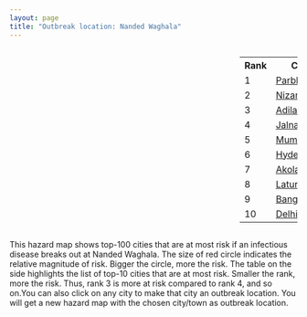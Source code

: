 ```yaml
---
layout: page
title: "Outbreak location: Nanded Waghala"
---
```

<div style="width: 100%; overflow: auto;">
<div style="width: 75%; float: left;">
<div id="mapid">
<script src="https://buda-magenta.github.io/hazard_map/load_map.js"></script>

<script>
var marker_outbreak = L.marker([19.169335, 77.311013],{"autoPan": true}).addTo(map); marker_outbreak.bindTooltip("Nanded Waghala").openTooltip();

var circle_1 = L.circle([19.290314, 76.602903], {"pane": "markerPane", "color": "red", "fill": true, "fillOpacity": 0.2, "fillRule": "evenodd", "lineCap": "round", "lineJoin": "round", "opacity": 1.0, "radius": 70311, "stroke": true, "weight": 3}).addTo(map);
circle_1.bindTooltip("Parbhani<br>rank: 1<br>hazard index: 0.070312")
circle_1.bindPopup('<a href="https://buda-magenta.github.io/hazard_map/Parbhani">Parbhani</a>')

var circle_2 = L.circle([26.055318, 82.993139], {"pane": "markerPane", "color": "red", "fill": true, "fillOpacity": 0.2, "fillRule": "evenodd", "lineCap": "round", "lineJoin": "round", "opacity": 1.0, "radius": 59883, "stroke": true, "weight": 3}).addTo(map);
circle_2.bindTooltip("Nizamabad<br>rank: 2<br>hazard index: 0.059884")
circle_2.bindPopup('<a href="https://buda-magenta.github.io/hazard_map/Nizamabad">Nizamabad</a>')

var circle_3 = L.circle([19.500000, 78.500000], {"pane": "markerPane", "color": "red", "fill": true, "fillOpacity": 0.2, "fillRule": "evenodd", "lineCap": "round", "lineJoin": "round", "opacity": 1.0, "radius": 40461, "stroke": true, "weight": 3}).addTo(map);
circle_3.bindTooltip("Adilabad<br>rank: 3<br>hazard index: 0.040461")
circle_3.bindPopup('<a href="https://buda-magenta.github.io/hazard_map/Adilabad">Adilabad</a>')

var circle_4 = L.circle([19.918233, 75.868625], {"pane": "markerPane", "color": "red", "fill": true, "fillOpacity": 0.2, "fillRule": "evenodd", "lineCap": "round", "lineJoin": "round", "opacity": 1.0, "radius": 34498, "stroke": true, "weight": 3}).addTo(map);
circle_4.bindTooltip("Jalna<br>rank: 4<br>hazard index: 0.034498")
circle_4.bindPopup('<a href="https://buda-magenta.github.io/hazard_map/Jalna">Jalna</a>')

var circle_5 = L.circle([19.075990, 72.877393], {"pane": "markerPane", "color": "red", "fill": true, "fillOpacity": 0.2, "fillRule": "evenodd", "lineCap": "round", "lineJoin": "round", "opacity": 1.0, "radius": 29724, "stroke": true, "weight": 3}).addTo(map);
circle_5.bindTooltip("Mumbai<br>rank: 5<br>hazard index: 0.029724")
circle_5.bindPopup('<a href="https://buda-magenta.github.io/hazard_map/Mumbai">Mumbai</a>')

var circle_6 = L.circle([17.388786, 78.461065], {"pane": "markerPane", "color": "red", "fill": true, "fillOpacity": 0.2, "fillRule": "evenodd", "lineCap": "round", "lineJoin": "round", "opacity": 1.0, "radius": 25531, "stroke": true, "weight": 3}).addTo(map);
circle_6.bindTooltip("Hyderabad<br>rank: 6<br>hazard index: 0.025532")
circle_6.bindPopup('<a href="https://buda-magenta.github.io/hazard_map/Hyderabad">Hyderabad</a>')

var circle_7 = L.circle([20.761862, 77.192172], {"pane": "markerPane", "color": "red", "fill": true, "fillOpacity": 0.2, "fillRule": "evenodd", "lineCap": "round", "lineJoin": "round", "opacity": 1.0, "radius": 14436, "stroke": true, "weight": 3}).addTo(map);
circle_7.bindTooltip("Akola<br>rank: 7<br>hazard index: 0.014436")
circle_7.bindPopup('<a href="https://buda-magenta.github.io/hazard_map/Akola">Akola</a>')

var circle_8 = L.circle([18.351469, 76.755121], {"pane": "markerPane", "color": "red", "fill": true, "fillOpacity": 0.2, "fillRule": "evenodd", "lineCap": "round", "lineJoin": "round", "opacity": 1.0, "radius": 12376, "stroke": true, "weight": 3}).addTo(map);
circle_8.bindTooltip("Latur<br>rank: 8<br>hazard index: 0.012376")
circle_8.bindPopup('<a href="https://buda-magenta.github.io/hazard_map/Latur">Latur</a>')

var circle_9 = L.circle([12.979120, 77.591300], {"pane": "markerPane", "color": "red", "fill": true, "fillOpacity": 0.2, "fillRule": "evenodd", "lineCap": "round", "lineJoin": "round", "opacity": 1.0, "radius": 10743, "stroke": true, "weight": 3}).addTo(map);
circle_9.bindTooltip("Bangalore<br>rank: 9<br>hazard index: 0.010743")
circle_9.bindPopup('<a href="https://buda-magenta.github.io/hazard_map/Bangalore">Bangalore</a>')

var circle_10 = L.circle([28.651718, 77.221939], {"pane": "markerPane", "color": "red", "fill": true, "fillOpacity": 0.2, "fillRule": "evenodd", "lineCap": "round", "lineJoin": "round", "opacity": 1.0, "radius": 8362, "stroke": true, "weight": 3}).addTo(map);
circle_10.bindTooltip("Delhi<br>rank: 10<br>hazard index: 0.008363")
circle_10.bindPopup('<a href="https://buda-magenta.github.io/hazard_map/Delhi">Delhi</a>')

var circle_11 = L.circle([18.521428, 73.854454], {"pane": "markerPane", "color": "red", "fill": true, "fillOpacity": 0.2, "fillRule": "evenodd", "lineCap": "round", "lineJoin": "round", "opacity": 1.0, "radius": 5930, "stroke": true, "weight": 3}).addTo(map);
circle_11.bindTooltip("Pune<br>rank: 11<br>hazard index: 0.005930")
circle_11.bindPopup('<a href="https://buda-magenta.github.io/hazard_map/Pune">Pune</a>')

var circle_12 = L.circle([20.259399, 76.976203], {"pane": "markerPane", "color": "red", "fill": true, "fillOpacity": 0.2, "fillRule": "evenodd", "lineCap": "round", "lineJoin": "round", "opacity": 1.0, "radius": 5803, "stroke": true, "weight": 3}).addTo(map);
circle_12.bindTooltip("Malegaon<br>rank: 12<br>hazard index: 0.005803")
circle_12.bindPopup('<a href="https://buda-magenta.github.io/hazard_map/Malegaon">Malegaon</a>')

var circle_13 = L.circle([19.250000, 74.750000], {"pane": "markerPane", "color": "red", "fill": true, "fillOpacity": 0.2, "fillRule": "evenodd", "lineCap": "round", "lineJoin": "round", "opacity": 1.0, "radius": 5432, "stroke": true, "weight": 3}).addTo(map);
circle_13.bindTooltip("Ahmadnagar<br>rank: 13<br>hazard index: 0.005433")
circle_13.bindPopup('<a href="https://buda-magenta.github.io/hazard_map/Ahmadnagar">Ahmadnagar</a>')

var circle_14 = L.circle([20.843512, 75.525927], {"pane": "markerPane", "color": "red", "fill": true, "fillOpacity": 0.2, "fillRule": "evenodd", "lineCap": "round", "lineJoin": "round", "opacity": 1.0, "radius": 4468, "stroke": true, "weight": 3}).addTo(map);
circle_14.bindTooltip("Jalgaon<br>rank: 14<br>hazard index: 0.004469")
circle_14.bindPopup('<a href="https://buda-magenta.github.io/hazard_map/Jalgaon">Jalgaon</a>')

var circle_15 = L.circle([25.531031, 78.652689], {"pane": "markerPane", "color": "red", "fill": true, "fillOpacity": 0.2, "fillRule": "evenodd", "lineCap": "round", "lineJoin": "round", "opacity": 1.0, "radius": 4092, "stroke": true, "weight": 3}).addTo(map);
circle_15.bindTooltip("Jhansi<br>rank: 15<br>hazard index: 0.004092")
circle_15.bindPopup('<a href="https://buda-magenta.github.io/hazard_map/Jhansi">Jhansi</a>')

var circle_16 = L.circle([21.149813, 79.082056], {"pane": "markerPane", "color": "red", "fill": true, "fillOpacity": 0.2, "fillRule": "evenodd", "lineCap": "round", "lineJoin": "round", "opacity": 1.0, "radius": 3436, "stroke": true, "weight": 3}).addTo(map);
circle_16.bindTooltip("Nagpur<br>rank: 16<br>hazard index: 0.003436")
circle_16.bindPopup('<a href="https://buda-magenta.github.io/hazard_map/Nagpur">Nagpur</a>')

var circle_17 = L.circle([19.194329, 72.970178], {"pane": "markerPane", "color": "red", "fill": true, "fillOpacity": 0.2, "fillRule": "evenodd", "lineCap": "round", "lineJoin": "round", "opacity": 1.0, "radius": 2820, "stroke": true, "weight": 3}).addTo(map);
circle_17.bindTooltip("Thane<br>rank: 17<br>hazard index: 0.002820")
circle_17.bindPopup('<a href="https://buda-magenta.github.io/hazard_map/Thane">Thane</a>')

var circle_18 = L.circle([18.169844, 76.117963], {"pane": "markerPane", "color": "red", "fill": true, "fillOpacity": 0.2, "fillRule": "evenodd", "lineCap": "round", "lineJoin": "round", "opacity": 1.0, "radius": 2660, "stroke": true, "weight": 3}).addTo(map);
circle_18.bindTooltip("Osmanabad<br>rank: 18<br>hazard index: 0.002660")
circle_18.bindPopup('<a href="https://buda-magenta.github.io/hazard_map/Osmanabad">Osmanabad</a>')

var circle_19 = L.circle([18.434644, 79.132265], {"pane": "markerPane", "color": "red", "fill": true, "fillOpacity": 0.2, "fillRule": "evenodd", "lineCap": "round", "lineJoin": "round", "opacity": 1.0, "radius": 2166, "stroke": true, "weight": 3}).addTo(map);
circle_19.bindTooltip("Karimnagar<br>rank: 19<br>hazard index: 0.002166")
circle_19.bindPopup('<a href="https://buda-magenta.github.io/hazard_map/Karimnagar">Karimnagar</a>')

var circle_20 = L.circle([20.011247, 73.790236], {"pane": "markerPane", "color": "red", "fill": true, "fillOpacity": 0.2, "fillRule": "evenodd", "lineCap": "round", "lineJoin": "round", "opacity": 1.0, "radius": 2151, "stroke": true, "weight": 3}).addTo(map);
circle_20.bindTooltip("Nashik<br>rank: 20<br>hazard index: 0.002152")
circle_20.bindPopup('<a href="https://buda-magenta.github.io/hazard_map/Nashik">Nashik</a>')

var circle_21 = L.circle([18.182992, 75.743925], {"pane": "markerPane", "color": "red", "fill": true, "fillOpacity": 0.2, "fillRule": "evenodd", "lineCap": "round", "lineJoin": "round", "opacity": 1.0, "radius": 1985, "stroke": true, "weight": 3}).addTo(map);
circle_21.bindTooltip("Barshi<br>rank: 21<br>hazard index: 0.001986")
circle_21.bindPopup('<a href="https://buda-magenta.github.io/hazard_map/Barshi">Barshi</a>')

var circle_22 = L.circle([17.910400, 77.519900], {"pane": "markerPane", "color": "red", "fill": true, "fillOpacity": 0.2, "fillRule": "evenodd", "lineCap": "round", "lineJoin": "round", "opacity": 1.0, "radius": 1921, "stroke": true, "weight": 3}).addTo(map);
circle_22.bindTooltip("Bidar<br>rank: 22<br>hazard index: 0.001922")
circle_22.bindPopup('<a href="https://buda-magenta.github.io/hazard_map/Bidar">Bidar</a>')

var circle_23 = L.circle([20.325704, 78.116914], {"pane": "markerPane", "color": "red", "fill": true, "fillOpacity": 0.2, "fillRule": "evenodd", "lineCap": "round", "lineJoin": "round", "opacity": 1.0, "radius": 1573, "stroke": true, "weight": 3}).addTo(map);
circle_23.bindTooltip("Yavatmal<br>rank: 23<br>hazard index: 0.001574")
circle_23.bindPopup('<a href="https://buda-magenta.github.io/hazard_map/Yavatmal">Yavatmal</a>')

var circle_24 = L.circle([23.258486, 77.401989], {"pane": "markerPane", "color": "red", "fill": true, "fillOpacity": 0.2, "fillRule": "evenodd", "lineCap": "round", "lineJoin": "round", "opacity": 1.0, "radius": 1463, "stroke": true, "weight": 3}).addTo(map);
circle_24.bindTooltip("Bhopal<br>rank: 24<br>hazard index: 0.001463")
circle_24.bindPopup('<a href="https://buda-magenta.github.io/hazard_map/Bhopal">Bhopal</a>')

var circle_25 = L.circle([17.723128, 83.301284], {"pane": "markerPane", "color": "red", "fill": true, "fillOpacity": 0.2, "fillRule": "evenodd", "lineCap": "round", "lineJoin": "round", "opacity": 1.0, "radius": 1406, "stroke": true, "weight": 3}).addTo(map);
circle_25.bindTooltip("Visakhapatnam<br>rank: 25<br>hazard index: 0.001407")
circle_25.bindPopup('<a href="https://buda-magenta.github.io/hazard_map/Visakhapatnam">Visakhapatnam</a>')

var circle_26 = L.circle([19.877263, 75.339024], {"pane": "markerPane", "color": "red", "fill": true, "fillOpacity": 0.2, "fillRule": "evenodd", "lineCap": "round", "lineJoin": "round", "opacity": 1.0, "radius": 1361, "stroke": true, "weight": 3}).addTo(map);
circle_26.bindTooltip("Aurangabad<br>rank: 26<br>hazard index: 0.001362")
circle_26.bindPopup('<a href="https://buda-magenta.github.io/hazard_map/Aurangabad">Aurangabad</a>')

var circle_27 = L.circle([18.627929, 73.800983], {"pane": "markerPane", "color": "red", "fill": true, "fillOpacity": 0.2, "fillRule": "evenodd", "lineCap": "round", "lineJoin": "round", "opacity": 1.0, "radius": 1290, "stroke": true, "weight": 3}).addTo(map);
circle_27.bindTooltip("Pimpri Chinchwad<br>rank: 27<br>hazard index: 0.001290")
circle_27.bindPopup('<a href="https://buda-magenta.github.io/hazard_map/Pimpri_Chinchwad">Pimpri Chinchwad</a>')

var circle_28 = L.circle([21.365999, 74.284004], {"pane": "markerPane", "color": "red", "fill": true, "fillOpacity": 0.2, "fillRule": "evenodd", "lineCap": "round", "lineJoin": "round", "opacity": 1.0, "radius": 1152, "stroke": true, "weight": 3}).addTo(map);
circle_28.bindTooltip("Nandurbar<br>rank: 28<br>hazard index: 0.001153")
circle_28.bindPopup('<a href="https://buda-magenta.github.io/hazard_map/Nandurbar">Nandurbar</a>')

var circle_29 = L.circle([27.175255, 78.009816], {"pane": "markerPane", "color": "red", "fill": true, "fillOpacity": 0.2, "fillRule": "evenodd", "lineCap": "round", "lineJoin": "round", "opacity": 1.0, "radius": 1080, "stroke": true, "weight": 3}).addTo(map);
circle_29.bindTooltip("Agra<br>rank: 29<br>hazard index: 0.001080")
circle_29.bindPopup('<a href="https://buda-magenta.github.io/hazard_map/Agra">Agra</a>')

var circle_30 = L.circle([31.634308, 74.873679], {"pane": "markerPane", "color": "red", "fill": true, "fillOpacity": 0.2, "fillRule": "evenodd", "lineCap": "round", "lineJoin": "round", "opacity": 1.0, "radius": 1064, "stroke": true, "weight": 3}).addTo(map);
circle_30.bindTooltip("Amritsar<br>rank: 30<br>hazard index: 0.001064")
circle_30.bindPopup('<a href="https://buda-magenta.github.io/hazard_map/Amritsar">Amritsar</a>')

var circle_31 = L.circle([18.437436, 77.110521], {"pane": "markerPane", "color": "red", "fill": true, "fillOpacity": 0.2, "fillRule": "evenodd", "lineCap": "round", "lineJoin": "round", "opacity": 1.0, "radius": 984, "stroke": true, "weight": 3}).addTo(map);
circle_31.bindTooltip("Udgir<br>rank: 31<br>hazard index: 0.000985")
circle_31.bindPopup('<a href="https://buda-magenta.github.io/hazard_map/Udgir">Udgir</a>')

var circle_32 = L.circle([17.849907, 75.276320], {"pane": "markerPane", "color": "red", "fill": true, "fillOpacity": 0.2, "fillRule": "evenodd", "lineCap": "round", "lineJoin": "round", "opacity": 1.0, "radius": 889, "stroke": true, "weight": 3}).addTo(map);
circle_32.bindTooltip("Solapur<br>rank: 32<br>hazard index: 0.000890")
circle_32.bindPopup('<a href="https://buda-magenta.github.io/hazard_map/Solapur">Solapur</a>')

var circle_33 = L.circle([25.335649, 83.007629], {"pane": "markerPane", "color": "red", "fill": true, "fillOpacity": 0.2, "fillRule": "evenodd", "lineCap": "round", "lineJoin": "round", "opacity": 1.0, "radius": 845, "stroke": true, "weight": 3}).addTo(map);
circle_33.bindTooltip("Varanasi<br>rank: 33<br>hazard index: 0.000845")
circle_33.bindPopup('<a href="https://buda-magenta.github.io/hazard_map/Varanasi">Varanasi</a>')

var circle_34 = L.circle([25.438130, 81.833800], {"pane": "markerPane", "color": "red", "fill": true, "fillOpacity": 0.2, "fillRule": "evenodd", "lineCap": "round", "lineJoin": "round", "opacity": 1.0, "radius": 785, "stroke": true, "weight": 3}).addTo(map);
circle_34.bindTooltip("Allahabad<br>rank: 34<br>hazard index: 0.000785")
circle_34.bindPopup('<a href="https://buda-magenta.github.io/hazard_map/Allahabad">Allahabad</a>')

var circle_35 = L.circle([23.021624, 72.579707], {"pane": "markerPane", "color": "red", "fill": true, "fillOpacity": 0.2, "fillRule": "evenodd", "lineCap": "round", "lineJoin": "round", "opacity": 1.0, "radius": 711, "stroke": true, "weight": 3}).addTo(map);
circle_35.bindTooltip("Ahmedabad<br>rank: 35<br>hazard index: 0.000711")
circle_35.bindPopup('<a href="https://buda-magenta.github.io/hazard_map/Ahmedabad">Ahmedabad</a>')

var circle_36 = L.circle([26.203725, 78.157363], {"pane": "markerPane", "color": "red", "fill": true, "fillOpacity": 0.2, "fillRule": "evenodd", "lineCap": "round", "lineJoin": "round", "opacity": 1.0, "radius": 662, "stroke": true, "weight": 3}).addTo(map);
circle_36.bindTooltip("Gwalior<br>rank: 36<br>hazard index: 0.000662")
circle_36.bindPopup('<a href="https://buda-magenta.github.io/hazard_map/Gwalior">Gwalior</a>')

var circle_37 = L.circle([20.993276, 75.839983], {"pane": "markerPane", "color": "red", "fill": true, "fillOpacity": 0.2, "fillRule": "evenodd", "lineCap": "round", "lineJoin": "round", "opacity": 1.0, "radius": 649, "stroke": true, "weight": 3}).addTo(map);
circle_37.bindTooltip("Bhusawal<br>rank: 37<br>hazard index: 0.000649")
circle_37.bindPopup('<a href="https://buda-magenta.github.io/hazard_map/Bhusawal">Bhusawal</a>')

var circle_38 = L.circle([30.909016, 75.851601], {"pane": "markerPane", "color": "red", "fill": true, "fillOpacity": 0.2, "fillRule": "evenodd", "lineCap": "round", "lineJoin": "round", "opacity": 1.0, "radius": 632, "stroke": true, "weight": 3}).addTo(map);
circle_38.bindTooltip("Ludhiana<br>rank: 38<br>hazard index: 0.000633")
circle_38.bindPopup('<a href="https://buda-magenta.github.io/hazard_map/Ludhiana">Ludhiana</a>')

var circle_39 = L.circle([21.170200, 72.831100], {"pane": "markerPane", "color": "red", "fill": true, "fillOpacity": 0.2, "fillRule": "evenodd", "lineCap": "round", "lineJoin": "round", "opacity": 1.0, "radius": 569, "stroke": true, "weight": 3}).addTo(map);
circle_39.bindTooltip("Surat<br>rank: 39<br>hazard index: 0.000570")
circle_39.bindPopup('<a href="https://buda-magenta.github.io/hazard_map/Surat">Surat</a>')

var circle_40 = L.circle([17.980609, 79.598212], {"pane": "markerPane", "color": "red", "fill": true, "fillOpacity": 0.2, "fillRule": "evenodd", "lineCap": "round", "lineJoin": "round", "opacity": 1.0, "radius": 557, "stroke": true, "weight": 3}).addTo(map);
circle_40.bindTooltip("Warangal<br>rank: 40<br>hazard index: 0.000558")
circle_40.bindPopup('<a href="https://buda-magenta.github.io/hazard_map/Warangal">Warangal</a>')

var circle_41 = L.circle([21.154541, 77.644296], {"pane": "markerPane", "color": "red", "fill": true, "fillOpacity": 0.2, "fillRule": "evenodd", "lineCap": "round", "lineJoin": "round", "opacity": 1.0, "radius": 556, "stroke": true, "weight": 3}).addTo(map);
circle_41.bindTooltip("Amravati<br>rank: 41<br>hazard index: 0.000557")
circle_41.bindPopup('<a href="https://buda-magenta.github.io/hazard_map/Amravati">Amravati</a>')

var circle_42 = L.circle([12.305183, 76.655361], {"pane": "markerPane", "color": "red", "fill": true, "fillOpacity": 0.2, "fillRule": "evenodd", "lineCap": "round", "lineJoin": "round", "opacity": 1.0, "radius": 505, "stroke": true, "weight": 3}).addTo(map);
circle_42.bindTooltip("Mysore<br>rank: 42<br>hazard index: 0.000505")
circle_42.bindPopup('<a href="https://buda-magenta.github.io/hazard_map/Mysore">Mysore</a>')

var circle_43 = L.circle([17.166667, 77.083333], {"pane": "markerPane", "color": "red", "fill": true, "fillOpacity": 0.2, "fillRule": "evenodd", "lineCap": "round", "lineJoin": "round", "opacity": 1.0, "radius": 497, "stroke": true, "weight": 3}).addTo(map);
circle_43.bindTooltip("Gulbarga<br>rank: 43<br>hazard index: 0.000498")
circle_43.bindPopup('<a href="https://buda-magenta.github.io/hazard_map/Gulbarga">Gulbarga</a>')

var circle_44 = L.circle([26.671329, 83.364583], {"pane": "markerPane", "color": "red", "fill": true, "fillOpacity": 0.2, "fillRule": "evenodd", "lineCap": "round", "lineJoin": "round", "opacity": 1.0, "radius": 471, "stroke": true, "weight": 3}).addTo(map);
circle_44.bindTooltip("Gorakhpur<br>rank: 44<br>hazard index: 0.000472")
circle_44.bindPopup('<a href="https://buda-magenta.github.io/hazard_map/Gorakhpur">Gorakhpur</a>')

var circle_45 = L.circle([21.145629, 80.268387], {"pane": "markerPane", "color": "red", "fill": true, "fillOpacity": 0.2, "fillRule": "evenodd", "lineCap": "round", "lineJoin": "round", "opacity": 1.0, "radius": 471, "stroke": true, "weight": 3}).addTo(map);
circle_45.bindTooltip("Gondiya<br>rank: 45<br>hazard index: 0.000471")
circle_45.bindPopup('<a href="https://buda-magenta.github.io/hazard_map/Gondiya">Gondiya</a>')

var circle_46 = L.circle([25.609324, 85.123525], {"pane": "markerPane", "color": "red", "fill": true, "fillOpacity": 0.2, "fillRule": "evenodd", "lineCap": "round", "lineJoin": "round", "opacity": 1.0, "radius": 458, "stroke": true, "weight": 3}).addTo(map);
circle_46.bindTooltip("Patna<br>rank: 46<br>hazard index: 0.000459")
circle_46.bindPopup('<a href="https://buda-magenta.github.io/hazard_map/Patna">Patna</a>')

var circle_47 = L.circle([16.508759, 80.618510], {"pane": "markerPane", "color": "red", "fill": true, "fillOpacity": 0.2, "fillRule": "evenodd", "lineCap": "round", "lineJoin": "round", "opacity": 1.0, "radius": 453, "stroke": true, "weight": 3}).addTo(map);
circle_47.bindTooltip("Vijayawada<br>rank: 47<br>hazard index: 0.000453")
circle_47.bindPopup('<a href="https://buda-magenta.github.io/hazard_map/Vijayawada">Vijayawada</a>')

var circle_48 = L.circle([20.030976, 79.358139], {"pane": "markerPane", "color": "red", "fill": true, "fillOpacity": 0.2, "fillRule": "evenodd", "lineCap": "round", "lineJoin": "round", "opacity": 1.0, "radius": 422, "stroke": true, "weight": 3}).addTo(map);
circle_48.bindTooltip("Chandrapur<br>rank: 48<br>hazard index: 0.000422")
circle_48.bindPopup('<a href="https://buda-magenta.github.io/hazard_map/Chandrapur">Chandrapur</a>')

var circle_49 = L.circle([28.402979, 77.310384], {"pane": "markerPane", "color": "red", "fill": true, "fillOpacity": 0.2, "fillRule": "evenodd", "lineCap": "round", "lineJoin": "round", "opacity": 1.0, "radius": 414, "stroke": true, "weight": 3}).addTo(map);
circle_49.bindTooltip("Faridabad<br>rank: 49<br>hazard index: 0.000414")
circle_49.bindPopup('<a href="https://buda-magenta.github.io/hazard_map/Faridabad">Faridabad</a>')

var circle_50 = L.circle([16.743454, 77.992319], {"pane": "markerPane", "color": "red", "fill": true, "fillOpacity": 0.2, "fillRule": "evenodd", "lineCap": "round", "lineJoin": "round", "opacity": 1.0, "radius": 358, "stroke": true, "weight": 3}).addTo(map);
circle_50.bindTooltip("Mahbubnagar<br>rank: 50<br>hazard index: 0.000358")
circle_50.bindPopup('<a href="https://buda-magenta.github.io/hazard_map/Mahbubnagar">Mahbubnagar</a>')

var circle_51 = L.circle([19.439885, 72.880383], {"pane": "markerPane", "color": "red", "fill": true, "fillOpacity": 0.2, "fillRule": "evenodd", "lineCap": "round", "lineJoin": "round", "opacity": 1.0, "radius": 357, "stroke": true, "weight": 3}).addTo(map);
circle_51.bindTooltip("Vasai<br>rank: 51<br>hazard index: 0.000358")
circle_51.bindPopup('<a href="https://buda-magenta.github.io/hazard_map/Vasai">Vasai</a>')

var circle_52 = L.circle([15.398403, 73.812918], {"pane": "markerPane", "color": "red", "fill": true, "fillOpacity": 0.2, "fillRule": "evenodd", "lineCap": "round", "lineJoin": "round", "opacity": 1.0, "radius": 341, "stroke": true, "weight": 3}).addTo(map);
circle_52.bindTooltip("Vasco Da Gama<br>rank: 52<br>hazard index: 0.000342")
circle_52.bindPopup('<a href="https://buda-magenta.github.io/hazard_map/Vasco_Da_Gama">Vasco Da Gama</a>')

var circle_53 = L.circle([15.830925, 78.042537], {"pane": "markerPane", "color": "red", "fill": true, "fillOpacity": 0.2, "fillRule": "evenodd", "lineCap": "round", "lineJoin": "round", "opacity": 1.0, "radius": 340, "stroke": true, "weight": 3}).addTo(map);
circle_53.bindTooltip("Kurnool<br>rank: 53<br>hazard index: 0.000340")
circle_53.bindPopup('<a href="https://buda-magenta.github.io/hazard_map/Kurnool">Kurnool</a>')

var circle_54 = L.circle([31.292011, 75.568058], {"pane": "markerPane", "color": "red", "fill": true, "fillOpacity": 0.2, "fillRule": "evenodd", "lineCap": "round", "lineJoin": "round", "opacity": 1.0, "radius": 338, "stroke": true, "weight": 3}).addTo(map);
circle_54.bindTooltip("Jalandhar<br>rank: 54<br>hazard index: 0.000338")
circle_54.bindPopup('<a href="https://buda-magenta.github.io/hazard_map/Jalandhar">Jalandhar</a>')

var circle_55 = L.circle([14.654623, 77.556260], {"pane": "markerPane", "color": "red", "fill": true, "fillOpacity": 0.2, "fillRule": "evenodd", "lineCap": "round", "lineJoin": "round", "opacity": 1.0, "radius": 337, "stroke": true, "weight": 3}).addTo(map);
circle_55.bindTooltip("Anantapur<br>rank: 55<br>hazard index: 0.000337")
circle_55.bindPopup('<a href="https://buda-magenta.github.io/hazard_map/Anantapur">Anantapur</a>')

var circle_56 = L.circle([19.261944, 73.194760], {"pane": "markerPane", "color": "red", "fill": true, "fillOpacity": 0.2, "fillRule": "evenodd", "lineCap": "round", "lineJoin": "round", "opacity": 1.0, "radius": 318, "stroke": true, "weight": 3}).addTo(map);
circle_56.bindTooltip("Ulhas Nagar<br>rank: 56<br>hazard index: 0.000318")
circle_56.bindPopup('<a href="https://buda-magenta.github.io/hazard_map/Ulhas_Nagar">Ulhas Nagar</a>')

var circle_57 = L.circle([18.761516, 79.478785], {"pane": "markerPane", "color": "red", "fill": true, "fillOpacity": 0.2, "fillRule": "evenodd", "lineCap": "round", "lineJoin": "round", "opacity": 1.0, "radius": 309, "stroke": true, "weight": 3}).addTo(map);
circle_57.bindTooltip("Ramagundam<br>rank: 57<br>hazard index: 0.000310")
circle_57.bindPopup('<a href="https://buda-magenta.github.io/hazard_map/Ramagundam">Ramagundam</a>')

var circle_58 = L.circle([23.160894, 79.949770], {"pane": "markerPane", "color": "red", "fill": true, "fillOpacity": 0.2, "fillRule": "evenodd", "lineCap": "round", "lineJoin": "round", "opacity": 1.0, "radius": 302, "stroke": true, "weight": 3}).addTo(map);
circle_58.bindTooltip("Jabalpur<br>rank: 58<br>hazard index: 0.000303")
circle_58.bindPopup('<a href="https://buda-magenta.github.io/hazard_map/Jabalpur">Jabalpur</a>')

var circle_59 = L.circle([16.083333, 77.166667], {"pane": "markerPane", "color": "red", "fill": true, "fillOpacity": 0.2, "fillRule": "evenodd", "lineCap": "round", "lineJoin": "round", "opacity": 1.0, "radius": 297, "stroke": true, "weight": 3}).addTo(map);
circle_59.bindTooltip("Raichur<br>rank: 59<br>hazard index: 0.000298")
circle_59.bindPopup('<a href="https://buda-magenta.github.io/hazard_map/Raichur">Raichur</a>')

var circle_60 = L.circle([13.083694, 80.270186], {"pane": "markerPane", "color": "red", "fill": true, "fillOpacity": 0.2, "fillRule": "evenodd", "lineCap": "round", "lineJoin": "round", "opacity": 1.0, "radius": 292, "stroke": true, "weight": 3}).addTo(map);
circle_60.bindTooltip("Chennai<br>rank: 60<br>hazard index: 0.000293")
circle_60.bindPopup('<a href="https://buda-magenta.github.io/hazard_map/Chennai">Chennai</a>')

var circle_61 = L.circle([16.291519, 80.454159], {"pane": "markerPane", "color": "red", "fill": true, "fillOpacity": 0.2, "fillRule": "evenodd", "lineCap": "round", "lineJoin": "round", "opacity": 1.0, "radius": 292, "stroke": true, "weight": 3}).addTo(map);
circle_61.bindTooltip("Guntur<br>rank: 61<br>hazard index: 0.000293")
circle_61.bindPopup('<a href="https://buda-magenta.github.io/hazard_map/Guntur">Guntur</a>')

var circle_62 = L.circle([17.005045, 81.780473], {"pane": "markerPane", "color": "red", "fill": true, "fillOpacity": 0.2, "fillRule": "evenodd", "lineCap": "round", "lineJoin": "round", "opacity": 1.0, "radius": 279, "stroke": true, "weight": 3}).addTo(map);
circle_62.bindTooltip("Rajahmundry<br>rank: 62<br>hazard index: 0.000280")
circle_62.bindPopup('<a href="https://buda-magenta.github.io/hazard_map/Rajahmundry">Rajahmundry</a>')

var circle_63 = L.circle([13.340077, 77.100621], {"pane": "markerPane", "color": "red", "fill": true, "fillOpacity": 0.2, "fillRule": "evenodd", "lineCap": "round", "lineJoin": "round", "opacity": 1.0, "radius": 274, "stroke": true, "weight": 3}).addTo(map);
circle_63.bindTooltip("Tumkur<br>rank: 63<br>hazard index: 0.000275")
circle_63.bindPopup('<a href="https://buda-magenta.github.io/hazard_map/Tumkur">Tumkur</a>')

var circle_64 = L.circle([26.460914, 80.321759], {"pane": "markerPane", "color": "red", "fill": true, "fillOpacity": 0.2, "fillRule": "evenodd", "lineCap": "round", "lineJoin": "round", "opacity": 1.0, "radius": 266, "stroke": true, "weight": 3}).addTo(map);
circle_64.bindTooltip("Kanpur<br>rank: 64<br>hazard index: 0.000266")
circle_64.bindPopup('<a href="https://buda-magenta.github.io/hazard_map/Kanpur">Kanpur</a>')

var circle_65 = L.circle([21.237947, 81.633683], {"pane": "markerPane", "color": "red", "fill": true, "fillOpacity": 0.2, "fillRule": "evenodd", "lineCap": "round", "lineJoin": "round", "opacity": 1.0, "radius": 243, "stroke": true, "weight": 3}).addTo(map);
circle_65.bindTooltip("Raipur<br>rank: 65<br>hazard index: 0.000244")
circle_65.bindPopup('<a href="https://buda-magenta.github.io/hazard_map/Raipur">Raipur</a>')

var circle_66 = L.circle([22.541418, 88.357691], {"pane": "markerPane", "color": "red", "fill": true, "fillOpacity": 0.2, "fillRule": "evenodd", "lineCap": "round", "lineJoin": "round", "opacity": 1.0, "radius": 219, "stroke": true, "weight": 3}).addTo(map);
circle_66.bindTooltip("Kolkata<br>rank: 66<br>hazard index: 0.000220")
circle_66.bindPopup('<a href="https://buda-magenta.github.io/hazard_map/Kolkata">Kolkata</a>')

var circle_67 = L.circle([24.759267, 81.655000], {"pane": "markerPane", "color": "red", "fill": true, "fillOpacity": 0.2, "fillRule": "evenodd", "lineCap": "round", "lineJoin": "round", "opacity": 1.0, "radius": 217, "stroke": true, "weight": 3}).addTo(map);
circle_67.bindTooltip("Rewa<br>rank: 67<br>hazard index: 0.000217")
circle_67.bindPopup('<a href="https://buda-magenta.github.io/hazard_map/Rewa">Rewa</a>')

var circle_68 = L.circle([16.181939, 81.135130], {"pane": "markerPane", "color": "red", "fill": true, "fillOpacity": 0.2, "fillRule": "evenodd", "lineCap": "round", "lineJoin": "round", "opacity": 1.0, "radius": 215, "stroke": true, "weight": 3}).addTo(map);
circle_68.bindTooltip("Machilipatnam<br>rank: 68<br>hazard index: 0.000215")
circle_68.bindPopup('<a href="https://buda-magenta.github.io/hazard_map/Machilipatnam">Machilipatnam</a>')

var circle_69 = L.circle([15.631900, 77.275900], {"pane": "markerPane", "color": "red", "fill": true, "fillOpacity": 0.2, "fillRule": "evenodd", "lineCap": "round", "lineJoin": "round", "opacity": 1.0, "radius": 213, "stroke": true, "weight": 3}).addTo(map);
circle_69.bindTooltip("Adoni<br>rank: 69<br>hazard index: 0.000213")
circle_69.bindPopup('<a href="https://buda-magenta.github.io/hazard_map/Adoni">Adoni</a>')

var circle_70 = L.circle([22.297314, 73.194257], {"pane": "markerPane", "color": "red", "fill": true, "fillOpacity": 0.2, "fillRule": "evenodd", "lineCap": "round", "lineJoin": "round", "opacity": 1.0, "radius": 212, "stroke": true, "weight": 3}).addTo(map);
circle_70.bindTooltip("Vadodara<br>rank: 70<br>hazard index: 0.000213")
circle_70.bindPopup('<a href="https://buda-magenta.github.io/hazard_map/Vadodara">Vadodara</a>')

var circle_71 = L.circle([24.935635, 82.647701], {"pane": "markerPane", "color": "red", "fill": true, "fillOpacity": 0.2, "fillRule": "evenodd", "lineCap": "round", "lineJoin": "round", "opacity": 1.0, "radius": 204, "stroke": true, "weight": 3}).addTo(map);
circle_71.bindTooltip("Mirzapur<br>rank: 71<br>hazard index: 0.000204")
circle_71.bindPopup('<a href="https://buda-magenta.github.io/hazard_map/Mirzapur">Mirzapur</a>')

var circle_72 = L.circle([27.633333, 77.583333], {"pane": "markerPane", "color": "red", "fill": true, "fillOpacity": 0.2, "fillRule": "evenodd", "lineCap": "round", "lineJoin": "round", "opacity": 1.0, "radius": 202, "stroke": true, "weight": 3}).addTo(map);
circle_72.bindTooltip("Mathura<br>rank: 72<br>hazard index: 0.000203")
circle_72.bindPopup('<a href="https://buda-magenta.github.io/hazard_map/Mathura">Mathura</a>')

var circle_73 = L.circle([13.826383, 77.493772], {"pane": "markerPane", "color": "red", "fill": true, "fillOpacity": 0.2, "fillRule": "evenodd", "lineCap": "round", "lineJoin": "round", "opacity": 1.0, "radius": 192, "stroke": true, "weight": 3}).addTo(map);
circle_73.bindTooltip("Hindupur<br>rank: 73<br>hazard index: 0.000193")
circle_73.bindPopup('<a href="https://buda-magenta.github.io/hazard_map/Hindupur">Hindupur</a>')

var circle_74 = L.circle([20.432402, 73.141172], {"pane": "markerPane", "color": "red", "fill": true, "fillOpacity": 0.2, "fillRule": "evenodd", "lineCap": "round", "lineJoin": "round", "opacity": 1.0, "radius": 186, "stroke": true, "weight": 3}).addTo(map);
circle_74.bindTooltip("Valsad<br>rank: 74<br>hazard index: 0.000186")
circle_74.bindPopup('<a href="https://buda-magenta.github.io/hazard_map/Valsad">Valsad</a>')

var circle_75 = L.circle([19.143607, 73.295535], {"pane": "markerPane", "color": "red", "fill": true, "fillOpacity": 0.2, "fillRule": "evenodd", "lineCap": "round", "lineJoin": "round", "opacity": 1.0, "radius": 185, "stroke": true, "weight": 3}).addTo(map);
circle_75.bindTooltip("Ambarnath<br>rank: 75<br>hazard index: 0.000185")
circle_75.bindPopup('<a href="https://buda-magenta.github.io/hazard_map/Ambarnath">Ambarnath</a>')

var circle_76 = L.circle([19.295200, 72.854400], {"pane": "markerPane", "color": "red", "fill": true, "fillOpacity": 0.2, "fillRule": "evenodd", "lineCap": "round", "lineJoin": "round", "opacity": 1.0, "radius": 180, "stroke": true, "weight": 3}).addTo(map);
circle_76.bindTooltip("Mira-Bhayandar<br>rank: 76<br>hazard index: 0.000180")
circle_76.bindPopup('<a href="https://buda-magenta.github.io/hazard_map/Mira-Bhayandar">Mira-Bhayandar</a>')

var circle_77 = L.circle([16.676135, 81.170868], {"pane": "markerPane", "color": "red", "fill": true, "fillOpacity": 0.2, "fillRule": "evenodd", "lineCap": "round", "lineJoin": "round", "opacity": 1.0, "radius": 174, "stroke": true, "weight": 3}).addTo(map);
circle_77.bindTooltip("Eluru<br>rank: 77<br>hazard index: 0.000174")
circle_77.bindPopup('<a href="https://buda-magenta.github.io/hazard_map/Eluru">Eluru</a>')

var circle_78 = L.circle([11.664300, 78.146000], {"pane": "markerPane", "color": "red", "fill": true, "fillOpacity": 0.2, "fillRule": "evenodd", "lineCap": "round", "lineJoin": "round", "opacity": 1.0, "radius": 169, "stroke": true, "weight": 3}).addTo(map);
circle_78.bindTooltip("Salem<br>rank: 78<br>hazard index: 0.000169")
circle_78.bindPopup('<a href="https://buda-magenta.github.io/hazard_map/Salem">Salem</a>')

var circle_79 = L.circle([16.850253, 74.594888], {"pane": "markerPane", "color": "red", "fill": true, "fillOpacity": 0.2, "fillRule": "evenodd", "lineCap": "round", "lineJoin": "round", "opacity": 1.0, "radius": 168, "stroke": true, "weight": 3}).addTo(map);
circle_79.bindTooltip("Sangli<br>rank: 79<br>hazard index: 0.000169")
circle_79.bindPopup('<a href="https://buda-magenta.github.io/hazard_map/Sangli">Sangli</a>')

var circle_80 = L.circle([26.915458, 75.818982], {"pane": "markerPane", "color": "red", "fill": true, "fillOpacity": 0.2, "fillRule": "evenodd", "lineCap": "round", "lineJoin": "round", "opacity": 1.0, "radius": 166, "stroke": true, "weight": 3}).addTo(map);
circle_80.bindTooltip("Jaipur<br>rank: 80<br>hazard index: 0.000167")
circle_80.bindPopup('<a href="https://buda-magenta.github.io/hazard_map/Jaipur">Jaipur</a>')

var circle_81 = L.circle([15.119651, 77.455290], {"pane": "markerPane", "color": "red", "fill": true, "fillOpacity": 0.2, "fillRule": "evenodd", "lineCap": "round", "lineJoin": "round", "opacity": 1.0, "radius": 162, "stroke": true, "weight": 3}).addTo(map);
circle_81.bindTooltip("Guntakal<br>rank: 81<br>hazard index: 0.000162")
circle_81.bindPopup('<a href="https://buda-magenta.github.io/hazard_map/Guntakal">Guntakal</a>')

var circle_82 = L.circle([14.422347, 77.720069], {"pane": "markerPane", "color": "red", "fill": true, "fillOpacity": 0.2, "fillRule": "evenodd", "lineCap": "round", "lineJoin": "round", "opacity": 1.0, "radius": 160, "stroke": true, "weight": 3}).addTo(map);
circle_82.bindTooltip("Dharmavaram<br>rank: 82<br>hazard index: 0.000161")
circle_82.bindPopup('<a href="https://buda-magenta.github.io/hazard_map/Dharmavaram">Dharmavaram</a>')

var circle_83 = L.circle([17.636129, 74.298278], {"pane": "markerPane", "color": "red", "fill": true, "fillOpacity": 0.2, "fillRule": "evenodd", "lineCap": "round", "lineJoin": "round", "opacity": 1.0, "radius": 154, "stroke": true, "weight": 3}).addTo(map);
circle_83.bindTooltip("Satara<br>rank: 83<br>hazard index: 0.000155")
circle_83.bindPopup('<a href="https://buda-magenta.github.io/hazard_map/Satara">Satara</a>')

var circle_84 = L.circle([22.801519, 86.202958], {"pane": "markerPane", "color": "red", "fill": true, "fillOpacity": 0.2, "fillRule": "evenodd", "lineCap": "round", "lineJoin": "round", "opacity": 1.0, "radius": 151, "stroke": true, "weight": 3}).addTo(map);
circle_84.bindTooltip("Jamshedpur<br>rank: 84<br>hazard index: 0.000152")
circle_84.bindPopup('<a href="https://buda-magenta.github.io/hazard_map/Jamshedpur">Jamshedpur</a>')

var circle_85 = L.circle([26.269722, 82.994425], {"pane": "markerPane", "color": "red", "fill": true, "fillOpacity": 0.2, "fillRule": "evenodd", "lineCap": "round", "lineJoin": "round", "opacity": 1.0, "radius": 150, "stroke": true, "weight": 3}).addTo(map);
circle_85.bindTooltip("Burhanpur<br>rank: 85<br>hazard index: 0.000150")
circle_85.bindPopup('<a href="https://buda-magenta.github.io/hazard_map/Burhanpur">Burhanpur</a>')

var circle_86 = L.circle([20.825623, 78.613146], {"pane": "markerPane", "color": "red", "fill": true, "fillOpacity": 0.2, "fillRule": "evenodd", "lineCap": "round", "lineJoin": "round", "opacity": 1.0, "radius": 148, "stroke": true, "weight": 3}).addTo(map);
circle_86.bindTooltip("Wardha<br>rank: 86<br>hazard index: 0.000148")
circle_86.bindPopup('<a href="https://buda-magenta.github.io/hazard_map/Wardha">Wardha</a>')

var circle_87 = L.circle([22.720362, 75.868200], {"pane": "markerPane", "color": "red", "fill": true, "fillOpacity": 0.2, "fillRule": "evenodd", "lineCap": "round", "lineJoin": "round", "opacity": 1.0, "radius": 146, "stroke": true, "weight": 3}).addTo(map);
circle_87.bindTooltip("Indore<br>rank: 87<br>hazard index: 0.000146")
circle_87.bindPopup('<a href="https://buda-magenta.github.io/hazard_map/Indore">Indore</a>')

var circle_88 = L.circle([19.362531, 73.078475], {"pane": "markerPane", "color": "red", "fill": true, "fillOpacity": 0.2, "fillRule": "evenodd", "lineCap": "round", "lineJoin": "round", "opacity": 1.0, "radius": 143, "stroke": true, "weight": 3}).addTo(map);
circle_88.bindTooltip("Bhiwandi<br>rank: 88<br>hazard index: 0.000144")
circle_88.bindPopup('<a href="https://buda-magenta.github.io/hazard_map/Bhiwandi">Bhiwandi</a>')

var circle_89 = L.circle([12.869810, 74.843008], {"pane": "markerPane", "color": "red", "fill": true, "fillOpacity": 0.2, "fillRule": "evenodd", "lineCap": "round", "lineJoin": "round", "opacity": 1.0, "radius": 142, "stroke": true, "weight": 3}).addTo(map);
circle_89.bindTooltip("Mangalore<br>rank: 89<br>hazard index: 0.000143")
circle_89.bindPopup('<a href="https://buda-magenta.github.io/hazard_map/Mangalore">Mangalore</a>')

var circle_90 = L.circle([14.449372, 79.987376], {"pane": "markerPane", "color": "red", "fill": true, "fillOpacity": 0.2, "fillRule": "evenodd", "lineCap": "round", "lineJoin": "round", "opacity": 1.0, "radius": 138, "stroke": true, "weight": 3}).addTo(map);
circle_90.bindTooltip("Nellore<br>rank: 90<br>hazard index: 0.000139")
circle_90.bindPopup('<a href="https://buda-magenta.github.io/hazard_map/Nellore">Nellore</a>')

var circle_91 = L.circle([16.857964, 79.217494], {"pane": "markerPane", "color": "red", "fill": true, "fillOpacity": 0.2, "fillRule": "evenodd", "lineCap": "round", "lineJoin": "round", "opacity": 1.0, "radius": 138, "stroke": true, "weight": 3}).addTo(map);
circle_91.bindTooltip("Nalgonda<br>rank: 91<br>hazard index: 0.000139")
circle_91.bindPopup('<a href="https://buda-magenta.github.io/hazard_map/Nalgonda">Nalgonda</a>')

var circle_92 = L.circle([13.631637, 79.423171], {"pane": "markerPane", "color": "red", "fill": true, "fillOpacity": 0.2, "fillRule": "evenodd", "lineCap": "round", "lineJoin": "round", "opacity": 1.0, "radius": 136, "stroke": true, "weight": 3}).addTo(map);
circle_92.bindTooltip("Tirupati<br>rank: 92<br>hazard index: 0.000137")
circle_92.bindPopup('<a href="https://buda-magenta.github.io/hazard_map/Tirupati">Tirupati</a>')

var circle_93 = L.circle([12.955100, 78.269900], {"pane": "markerPane", "color": "red", "fill": true, "fillOpacity": 0.2, "fillRule": "evenodd", "lineCap": "round", "lineJoin": "round", "opacity": 1.0, "radius": 136, "stroke": true, "weight": 3}).addTo(map);
circle_93.bindTooltip("Robertson Pet<br>rank: 93<br>hazard index: 0.000137")
circle_93.bindPopup('<a href="https://buda-magenta.github.io/hazard_map/Robertson_Pet">Robertson Pet</a>')

var circle_94 = L.circle([25.264902, 82.985787], {"pane": "markerPane", "color": "red", "fill": true, "fillOpacity": 0.2, "fillRule": "evenodd", "lineCap": "round", "lineJoin": "round", "opacity": 1.0, "radius": 130, "stroke": true, "weight": 3}).addTo(map);
circle_94.bindTooltip("Morvi<br>rank: 94<br>hazard index: 0.000131")
circle_94.bindPopup('<a href="https://buda-magenta.github.io/hazard_map/Morvi">Morvi</a>')

var circle_95 = L.circle([26.296772, 73.035143], {"pane": "markerPane", "color": "red", "fill": true, "fillOpacity": 0.2, "fillRule": "evenodd", "lineCap": "round", "lineJoin": "round", "opacity": 1.0, "radius": 127, "stroke": true, "weight": 3}).addTo(map);
circle_95.bindTooltip("Jodhpur<br>rank: 95<br>hazard index: 0.000127")
circle_95.bindPopup('<a href="https://buda-magenta.github.io/hazard_map/Jodhpur">Jodhpur</a>')

var circle_96 = L.circle([21.977864, 76.568828], {"pane": "markerPane", "color": "red", "fill": true, "fillOpacity": 0.2, "fillRule": "evenodd", "lineCap": "round", "lineJoin": "round", "opacity": 1.0, "radius": 123, "stroke": true, "weight": 3}).addTo(map);
circle_96.bindTooltip("Khandwa<br>rank: 96<br>hazard index: 0.000123")
circle_96.bindPopup('<a href="https://buda-magenta.github.io/hazard_map/Khandwa">Khandwa</a>')

var circle_97 = L.circle([28.428262, 77.002700], {"pane": "markerPane", "color": "red", "fill": true, "fillOpacity": 0.2, "fillRule": "evenodd", "lineCap": "round", "lineJoin": "round", "opacity": 1.0, "radius": 118, "stroke": true, "weight": 3}).addTo(map);
circle_97.bindTooltip("Gurgaon<br>rank: 97<br>hazard index: 0.000118")
circle_97.bindPopup('<a href="https://buda-magenta.github.io/hazard_map/Gurgaon">Gurgaon</a>')

var circle_98 = L.circle([25.623457, 84.596839], {"pane": "markerPane", "color": "red", "fill": true, "fillOpacity": 0.2, "fillRule": "evenodd", "lineCap": "round", "lineJoin": "round", "opacity": 1.0, "radius": 117, "stroke": true, "weight": 3}).addTo(map);
circle_98.bindTooltip("Arrah<br>rank: 98<br>hazard index: 0.000118")
circle_98.bindPopup('<a href="https://buda-magenta.github.io/hazard_map/Arrah">Arrah</a>')

var circle_99 = L.circle([17.500000, 80.333333], {"pane": "markerPane", "color": "red", "fill": true, "fillOpacity": 0.2, "fillRule": "evenodd", "lineCap": "round", "lineJoin": "round", "opacity": 1.0, "radius": 115, "stroke": true, "weight": 3}).addTo(map);
circle_99.bindTooltip("Khammam<br>rank: 99<br>hazard index: 0.000116")
circle_99.bindPopup('<a href="https://buda-magenta.github.io/hazard_map/Khammam">Khammam</a>')

var circle_100 = L.circle([29.391275, 76.977168], {"pane": "markerPane", "color": "red", "fill": true, "fillOpacity": 0.2, "fillRule": "evenodd", "lineCap": "round", "lineJoin": "round", "opacity": 1.0, "radius": 109, "stroke": true, "weight": 3}).addTo(map);
circle_100.bindTooltip("Panipat<br>rank: 100<br>hazard index: 0.000110")
circle_100.bindPopup('<a href="https://buda-magenta.github.io/hazard_map/Panipat">Panipat</a>')
</script>
</div>
</div>


<div style="width: 20%; float: right;">
<table>
<tr>
<th>Rank</th>
<th>City</th>
</tr>

<tr>
<td>1</td>
<td><a href="https://buda-magenta.github.io/hazard_map/Parbhani">Parbhani</a></td>
</tr>

<tr>
<td>2</td>
<td><a href="https://buda-magenta.github.io/hazard_map/Nizamabad">Nizamabad</a></td>
</tr>

<tr>
<td>3</td>
<td><a href="https://buda-magenta.github.io/hazard_map/Adilabad">Adilabad</a></td>
</tr>

<tr>
<td>4</td>
<td><a href="https://buda-magenta.github.io/hazard_map/Jalna">Jalna</a></td>
</tr>

<tr>
<td>5</td>
<td><a href="https://buda-magenta.github.io/hazard_map/Mumbai">Mumbai</a></td>
</tr>

<tr>
<td>6</td>
<td><a href="https://buda-magenta.github.io/hazard_map/Hyderabad">Hyderabad</a></td>
</tr>

<tr>
<td>7</td>
<td><a href="https://buda-magenta.github.io/hazard_map/Akola">Akola</a></td>
</tr>

<tr>
<td>8</td>
<td><a href="https://buda-magenta.github.io/hazard_map/Latur">Latur</a></td>
</tr>

<tr>
<td>9</td>
<td><a href="https://buda-magenta.github.io/hazard_map/Bangalore">Bangalore</a></td>
</tr>

<tr>
<td>10</td>
<td><a href="https://buda-magenta.github.io/hazard_map/Delhi">Delhi</a></td>
</tr>

</table>
</div>
</div>


<p align="left">This hazard map shows top-100 cities that are at most risk if an infectious disease breaks out at Nanded Waghala. The size of red circle indicates the relative magnitude of risk. Bigger the circle, more the risk. The table on the side highlights the list of top-10 cities that are at most risk. Smaller the rank, more the risk. Thus, rank 3 is more at risk compared to rank 4, and so on.You can also click on any city to make that city an outbreak location. You will get a new hazard map with the chosen city/town as outbreak location.
</p>